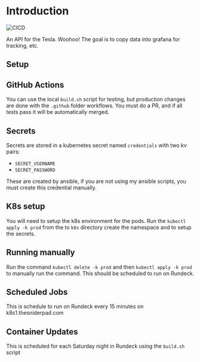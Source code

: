 # Introduction

![CICD](https://github.com/davidasnider/tesla-collector/workflows/Test%20Build%20Merge%20Deploy/badge.svg)

An API for the Tesla.  Woohoo! The goal is to copy data into grafana for tracking, etc.

## Setup

## GitHub Actions

You can use the local `build.sh` script for testing, but production changes are done
with the `.github` folder workflows. You must do a PR, and if all tests pass it
will be automatically merged.

## Secrets

Secrets are stored in a kubernetes secret named `credentials` with two kv pairs:

- `SECRET_USERNAME`
- `SECRET_PASSWORD`

These are created by ansible, if you are not using my ansible scripts, you must
create this credential manually.

## K8s setup

You will need to setup the k8s environment for the pods. Run the `kubectl apply -k prod` from
the to `k8s` directory create the namespace and to setup the secrets.

## Running manually

Run the command `kubectl delete -k prod` and then `kubectl apply -k prod` to manually run the
command. This should be scheduled to run on Rundeck.

## Scheduled Jobs

This is schedule to run on Rundeck every 15 minutes on k8s1.thesniderpad.com

## Container Updates

This is scheduled for each Saturday night in Rundeck using the `build.sh` script
